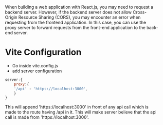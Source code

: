 When building a web application with React.js, you may need to request a backend server. However, if the backend server does not allow Cross-Origin Resource Sharing (CORS), you may encounter an error when requesting from the frontend application. In this case, you can use the proxy server to forward requests from the front-end application to the back-end server.

# Vite Configuration 

- Go inside vite.config.js
- add server configuration 
```javascript
server:{
	proxy:{
	'/api' : 'https://localhost:3000', 
	}
}
```

This will append 'https://localhost:3000' in front of any api call which is made to the route having /api in it. This will make server believe that the api call is made from 'https://localhost:3000'. 

